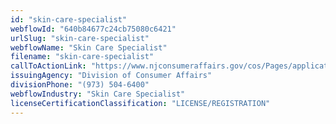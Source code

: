 ```yaml
---
id: "skin-care-specialist"
webflowId: "640b84677c24cb75080c6421"
urlSlug: "skin-care-specialist"
webflowName: "Skin Care Specialist"
filename: "skin-care-specialist"
callToActionLink: "https://www.njconsumeraffairs.gov/cos/Pages/applications.aspx"
issuingAgency: "Division of Consumer Affairs"
divisionPhone: "(973) 504-6400"
webflowIndustry: "Skin Care Specialist"
licenseCertificationClassification: "LICENSE/REGISTRATION"
---
```

